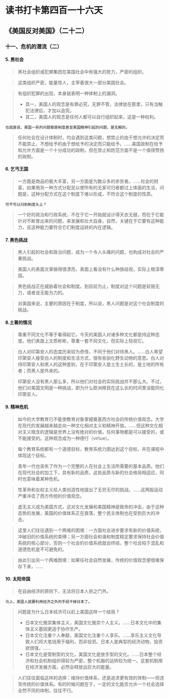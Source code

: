 读书打卡第四百一十六天
===

《美国反对美国》（二十二）
---

### 十一、危机的潜流（二）

#### 5. 黑社会

> 黑社会组织或犯罪集团在美国社会中有强大的势力，严密的组织。

> 这类组织严密，能量惊人，主宰着很大一部分美国社会。

> 有组织犯罪的出现，本身就表明一种体制上的漏洞。
> * 其一，美国人的观念是有罪必究，无罪不管，法律放在那里，只有当触犯法律后，才加以追究。
> * 其二，美国人的观念是任何人都可以自行组织起来，这是一种权利。
```
也就是说，美国一系列问题都是制度甚至美国精神引起的问题，是无解的。
```
> 任何社会在设计体制时，均会遇到这类问题，想禁止的由于想允许的决定而不能禁止，不想给予的由于想给予的决定而只能给予。……美国政制在给予和允许方面是一个十分成功的政制，但在禁止和防范方面不是一个值得赞扬的政制。

#### 6. 乞丐王国

> 一方面是商品的极大丰富，另一方面是为数众多的赤贫者。……社会的财富，如果用另一种方式分配足以使所有的无家可归者都过上体面的生活，问题是，这种分配方式在这个制度下难以形成，不符合这个制度的性质。
```
可不可以归到制度头上？
```
> 一个好的政治和行政系统，不在于它一开始就设计得天衣无缝，而在于它能针对不断冒出来的问题，来发展和壮大自身。自然，关键在于它要有这种能力，且这种能力要符合它们制度运转的内在逻辑。

#### 7. 黑色挑战

> 黑人引起的社会和政治问题，成为一个令人头痛的问题，也构成对社会的严重挑战。

> 美国人的表面文章做得很漂亮，表面上看没有什么种族歧视，实际上根深蒂固。

> 黑色挑战正在威胁着社会和制度。到目前为止，制度对这个问题是软弱无力，或者说无能为力的。

> 对美国来说，主要的原因在于制度，所以说，黑人问题是对这个社会制度的挑战。

#### 8.土著的情况

> 尊重不同文化不等于看得起它。今天的美国人对诸多种文化都是持这种态度。他们表面上文质彬彬，尊重一套不同文化，但实际上轻视它。

> 白人对印第安人的态度历来较为奇怪，不同于他们对待黑人。……白人希望印第安人接受白人的制度和生活方式，很有些驯化野生动物的意思。白人对待印第安人和黑人的这种差别，在于印第安人是土生土长的，是土地的所有者；而黑人是外来的。

> 印第安人没有黑人那么多，所以他们对社会的实际挑战并不那么大。不过，他们对美国文明是一种挑战，即为什么欧洲移民在这么长的时间里没能同化印第安人。

#### 9. 精神危机

> 如今的大学教育已不能使教育对象掌握奠基西方社会的传统价值观念。大学在现代的发展越来越走向一种文化相对主义和精神开放。……但这种文化相对主义暗含的逻辑是世界上没有绝对的价值，任何事物都是可以接受的，或不能接受的。这种观念成为一种德行（virtue）。

> 每个教育系统都有一个道德目标，教育系统力图达到这个目标，并在课程中体现这个目标。

> 青年一代也丧失了作为一个完整的人在社会上生活所需要的基本品质。他们在现代社会的加工下，具有新的品质，这些品质与新的社会格局相适应，同时也意味着某种危机。

> 性革命和女权主义给人类创造性地提出了无穷无尽的挑战。……这两股运动严重冲击了西方传统的价值观念。

> 虚无主义成为美国方式，这对文化发展和美国精神是致命的冲击，由于这种态势的发展，美国的价值体系正在衰落，整个民主体制也在受到巨大的冲击。

> 这里人们往往遇到一个两难的困境：一方面社会进步要求有新的价值系统，冲破旧的价值系统的束缚；另一方面社会和谐和制度稳定要求保持社会价值系统的核心部分，否则一个社会的价值系统就会终结，整个社会陷于混乱和道德危机是不可避免的。

> 由此引出另一个两难困境：如果任社会自然发展，传统的价值观念便很难保存下来，……

#### 10. 太阳帝国

> 在自由经济的原则下，无法将日本人拒之门外。
```
马上，美国人就要利用经济之外的手段干掉日本了。
```
> 问题是为什么日本经济可以赶上美国这样一个结局？
> * 日本文化推崇集体主义，美国文化推崇个人主义。……日本文化中的集体主义基因更适于协作生产。
> * 日本文化注重个人奉献，美国文化注重个人享乐。……享乐主义文化导致人们将大笔钱用于福利，而非投资。日本人是典型的经济动物，投资欲很强，……
> * 日本文化是管制型的文化，美国文化是放手型的文化。……日本整个经济和社会机制组织得较为严密，整个机器的运转较为统一。这套机制用在经济发展方面，必然会释放出巨大的能量。

> 人们往往面临这样的选择：维持价值体系，还是追求更有效的体制——但违背传统的价值体系。有的时候问题在于，一定的文化能否允许一个社会选择全然不同的体制，往往不行。